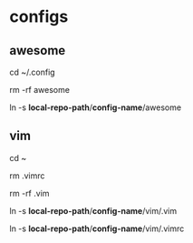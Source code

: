 # configs

## awesome
cd ~/.config

rm -rf awesome

ln -s **local-repo-path**/**config-name**/awesome

## vim

cd ~

rm .vimrc

rm -rf .vim

ln -s **local-repo-path**/**config-name**/vim/.vim

ln -s **local-repo-path**/**config-name**/vim/.vimrc

